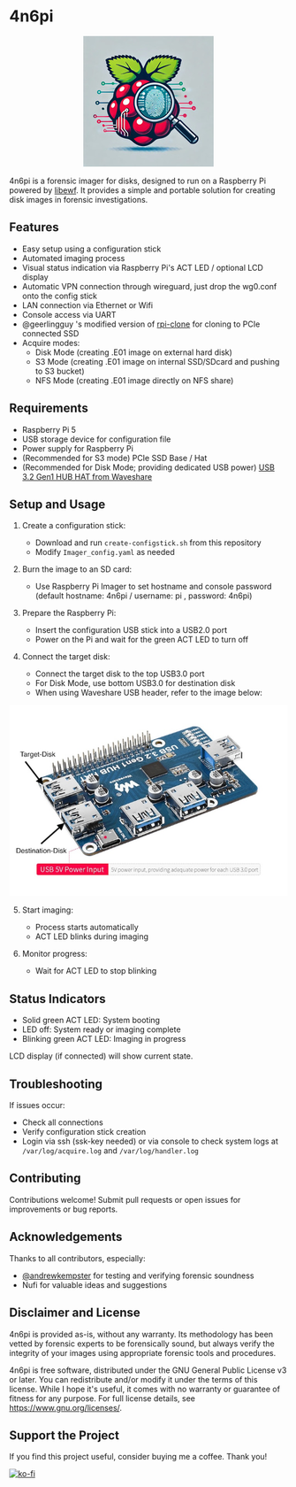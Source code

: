 # 4n6pi

<p align="center">
  <img src="https://github.com/plonxyz/4n6pi/blob/main/4n6pi_logo.jpg" alt="4n6pi Logo">
</p>

4n6pi is a forensic imager for disks, designed to run on a Raspberry Pi powered by [libewf](https://github.com/libyal/libewf). It provides a simple and portable solution for creating disk images in forensic investigations.

## Features

- Easy setup using a configuration stick
- Automated imaging process
- Visual status indication via Raspberry Pi's ACT LED / optional LCD display
- Automatic VPN connection through wireguard, just drop the wg0.conf onto the config stick
- LAN connection via Ethernet or Wifi
- Console access via UART
- @geerlingguy 's modified version of [rpi-clone](https://github.com/geerlingguy/rpi-clone) for cloning to PCIe connected SSD 
- Acquire modes:
   - Disk Mode (creating .E01 image on external hard disk)
   - S3 Mode (creating .E01 image on internal SSD/SDcard and pushing to S3 bucket)
   - NFS Mode (creating .E01 image directly on NFS share)

## Requirements

- Raspberry Pi 5
- USB storage device for configuration file
- Power supply for Raspberry Pi
- (Recommended for S3 mode) PCIe SSD Base / Hat
- (Recommended for Disk Mode; providing dedicated USB power) [USB 3.2 Gen1 HUB HAT from Waveshare](https://www.waveshare.com/product/usb-3.2-gen1-hub-hat.htm) 

## Setup and Usage

1. Create a configuration stick:
   - Download and run `create-configstick.sh` from this repository
   - Modify `Imager_config.yaml` as needed

2. Burn the image to an SD card:
   - Use Raspberry Pi Imager to set hostname and console password (default hostname: 4n6pi / username: pi , password: 4n6pi)

3. Prepare the Raspberry Pi:
   - Insert the configuration USB stick into a USB2.0 port
   - Power on the Pi and wait for the green ACT LED to turn off

4. Connect the target disk:
   - Connect the target disk to the top USB3.0 port
   - For Disk Mode, use bottom USB3.0 for destination disk
   - When using Waveshare USB header, refer to the image below:

<p align="left">
  <img src="https://github.com/plonxyz/4n6pi/blob/main/weaveshare-HAT.jpg" alt="Waveshare USB header">
</p>

5. Start imaging:
   - Process starts automatically
   - ACT LED blinks during imaging

6. Monitor progress:
   - Wait for ACT LED to stop blinking

## Status Indicators

- Solid green ACT LED: System booting
- LED off: System ready or imaging complete
- Blinking green ACT LED: Imaging in progress

LCD display (if connected) will show current state.

## Troubleshooting

If issues occur:
- Check all connections
- Verify configuration stick creation
- Login via ssh (ssk-key needed) or via console to check system logs at `/var/log/acquire.log` and `/var/log/handler.log`

## Contributing

Contributions welcome! Submit pull requests or open issues for improvements or bug reports.

## Acknowledgements

Thanks to all contributors, especially:
- [@andrewkempster](https://x.com/@andrewkempster) for testing and verifying forensic soundness
- Nufi for valuable ideas and suggestions

## Disclaimer and License

4n6pi is provided as-is, without any warranty. Its methodology has been vetted by forensic experts to be forensically sound, but always verify the integrity of your images using appropriate forensic tools and procedures.

4n6pi is free software, distributed under the GNU General Public License v3 or later. You can redistribute and/or modify it under the terms of this license. While I hope it's useful, it comes with no warranty or guarantee of fitness for any purpose. For full license details, see <https://www.gnu.org/licenses/>.

## Support the Project

If you find this project useful, consider buying me a coffee. Thank you!

[![ko-fi](https://ko-fi.com/img/githubbutton_sm.svg)](https://ko-fi.com/plonxyz)
